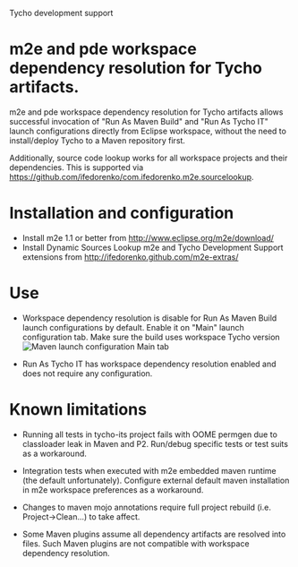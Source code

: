Tycho development support

# m2e and pde workspace dependency resolution for Tycho artifacts.

m2e and pde workspace dependency resolution for Tycho artifacts allows successful invocation of "Run As Maven Build" 
and "Run As Tycho IT" launch configurations directly from Eclipse workspace, without the need to install/deploy
Tycho to a Maven repository first.

Additionally, source code lookup works for all workspace projects and their dependencies. This is supported via
https://github.com/ifedorenko/com.ifedorenko.m2e.sourcelookup.

# Installation and configuration

* Install m2e 1.1 or better from http://www.eclipse.org/m2e/download/
* Install Dynamic Sources Lookup m2e and Tycho Development Support extensions from 
  http://ifedorenko.github.com/m2e-extras/


# Use

* Workspace dependency resolution is disable for Run As Maven Build launch configurations by default.
  Enable it on "Main" launch configuration tab. Make sure the build uses workspace Tycho version
  ![Maven launch configuration Main tab](https://github.com/ifedorenko/com.ifedorenko.m2e.tychodev/blob/master/EnableWorkspaceDependencyResolution.png)

* Run As Tycho IT has workspace dependency resolution enabled and does not require any configuration.

# Known limitations

* Running all tests in tycho-its project fails with OOME permgen due to classloader leak in Maven and P2.
  Run/debug specific tests or test suits as a workaround.

* Integration tests when executed with m2e embedded maven runtime (the default unfortunately). Configure
  external default maven installation in m2e workspace preferences as a workaround.

* Changes to maven mojo annotations require full project rebuild (i.e. Project->Clean...) to take affect.

* Some Maven plugins assume all dependency artifacts are resolved into files. Such Maven plugins are
  not compatible with workspace dependency resolution.
